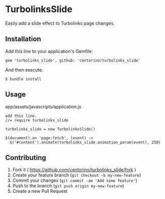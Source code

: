 # TurbolinksSlide

Easily add a slide effect to Turbolinks page changes.

## Installation

Add this line to your application's Gemfile:

    gem 'turbolinks_slide', github: 'centorino/turbolinks_slide'

And then execute:

    $ bundle install

## Usage

app/assets/javascripts/application.js
```
add this line.
//= require turbolinks_slide
```

```
turbolinks_slide = new TurbolinksSlide()

$(document).on 'page:fetch', (event) ->
  $('#content').animate(turbolinks_slide.animation_param(event), 250)
```

## Contributing

1. Fork it ( https://github.com/centorino/turbolinks_slide/fork )
2. Create your feature branch (`git checkout -b my-new-feature`)
3. Commit your changes (`git commit -am 'Add some feature'`)
4. Push to the branch (`git push origin my-new-feature`)
5. Create a new Pull Request
